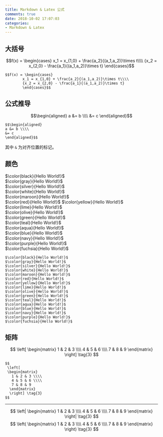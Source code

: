 ```yaml
---
title: Markdown & Latex 公式
comments: true
date: 2018-10-02 17:07:03
categories:
- Markdown & Latex
---
```


## 大括号
$$f(x) = \begin{cases}
        x_1 = x_{1,0} + \frac{a_2}{(a_1,a_2)}\times t\\\\
        {x_2 = x_{2,0} - \frac{a_1}{(a_1,a_2)}\times t}
        \end{cases}$$

```
$$f(x) = \begin{cases}
        x_1 = x_{1,0} + \frac{a_2}{(a_1,a_2)}\times t\\\\
        {x_2 = x_{2,0} - \frac{a_1}{(a_1,a_2)}\times t}
        \end{cases}$$
```

## 公式推导
$$\begin{aligned}
a &= b \\\\
&= c
\end{aligned}$$

```
$$\begin{aligned}
a &= b \\\\
&= c
\end{aligned}$$
```
其中 `&` 为对齐位置的标记。

## 颜色

$\color{black}{Hello World!}$	
$\color{gray}{Hello World!}$	
$\color{silver}{Hello World!}$	
$\color{white}{Hello World!}$	
$\color{maroon}{Hello World!}$	
$\color{red}{Hello World!}$	
$\color{yellow}{Hello World!}$	
$\color{lime}{Hello World!}$	
$\color{olive}{Hello World!}$	
$\color{green}{Hello World!}$	
$\color{teal}{Hello World!}$	
$\color{aqua}{Hello World!}$	
$\color{blue}{Hello World!}$	
$\color{navy}{Hello World!}$	
$\color{purple}{Hello World!}$	
$\color{fuchsia}{Hello World!}$	
```
$\color{black}{Hello World!}$	
$\color{gray}{Hello World!}$	
$\color{silver}{Hello World!}$	
$\color{white}{Hello World!}$	
$\color{maroon}{Hello World!}$	
$\color{red}{Hello World!}$	
$\color{yellow}{Hello World!}$	
$\color{lime}{Hello World!}$	
$\color{olive}{Hello World!}$	
$\color{green}{Hello World!}$	
$\color{teal}{Hello World!}$	
$\color{aqua}{Hello World!}$	
$\color{blue}{Hello World!}$	
$\color{navy}{Hello World!}$	
$\color{purple}{Hello World!}$	
$\color{fuchsia}{Hello World!}$	
```

## 矩阵

$$
 \left[
 \begin{matrix}
   1 & 2 & 3 \\\\
   4 & 5 & 6 \\\\
   7 & 8 & 9
  \end{matrix}
  \right] \tag{3}
$$

```
$$
 \left[
 \begin{matrix}
   1 & 2 & 3 \\\\
   4 & 5 & 6 \\\\
   7 & 8 & 9
  \end{matrix}
  \right] \tag{3}
$$
```
---
$$
 \left|
 \begin{matrix}
   1 & 2 & 3 \\\\
   4 & 5 & 6 \\\\
   7 & 8 & 9
  \end{matrix}
  \right| \tag{3}
$$
$$
 \left(
 \begin{matrix}
   1 & 2 & 3 \\\\
   4 & 5 & 6 \\\\
   7 & 8 & 9
  \end{matrix}
  \right) \tag{3}
$$
